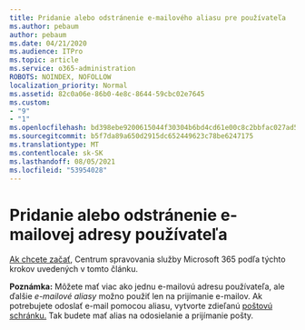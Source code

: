 ```yaml
---
title: Pridanie alebo odstránenie e-mailového aliasu pre používateľa
ms.author: pebaum
author: pebaum
ms.date: 04/21/2020
ms.audience: ITPro
ms.topic: article
ms.service: o365-administration
ROBOTS: NOINDEX, NOFOLLOW
localization_priority: Normal
ms.assetid: 82c0a06e-86b0-4e8c-8644-59cbc02e7645
ms.custom:
- "9"
- "1"
ms.openlocfilehash: bd398ebe9200615044f30304b6bd4cd61e00c8c2bbfac027ad50c9f5489b1734
ms.sourcegitcommit: b5f7da89a650d2915dc652449623c78be6247175
ms.translationtype: MT
ms.contentlocale: sk-SK
ms.lasthandoff: 08/05/2021
ms.locfileid: "53954028"
---
```

# <a name="add-or-remove-an-email-address-for-a-user"></a>Pridanie alebo odstránenie e-mailovej adresy používateľa

[Ak chcete začať,](https://portal.office.com/AdminPortal/Home#/AssistedGuide/addemailoptions) Centrum spravovania služby Microsoft 365 podľa týchto krokov uvedených v tomto článku.

 **Poznámka:** Môžete mať viac ako jednu e-mailovú adresu používateľa, ale ďalšie  *e-mailové aliasy*  možno použiť len na prijímanie e-mailov. Ak potrebujete odoslať e-mail pomocou aliasu, vytvorte zdieľanú [poštovú schránku.](https://docs.microsoft.com/microsoft-365/admin/email/create-a-shared-mailbox) Tak budete mať alias na odosielanie a prijímanie pošty.
  